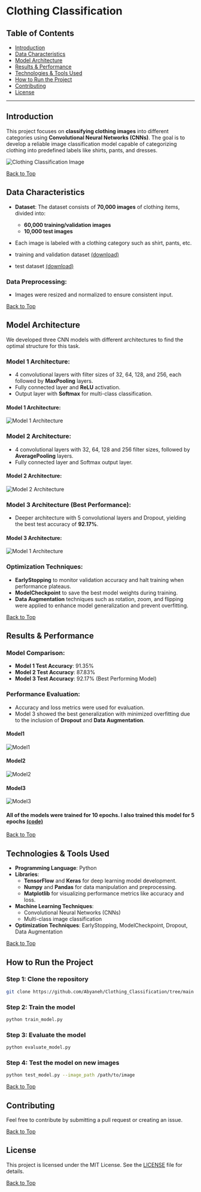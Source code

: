 # Clothing Classification

## Table of Contents
- [Introduction](#introduction)
- [Data Characteristics](#data-characteristics)
- [Model Architecture](#model-architecture)
- [Results & Performance](#results--performance)
- [Technologies & Tools Used](#technologies--tools-used)
- [How to Run the Project](#how-to-run-the-project)
- [Contributing](#contributing)
- [License](#license)

---

## Introduction

This project focuses on **classifying clothing images** into different categories using **Convolutional Neural Networks (CNNs)**. The goal is to develop a reliable image classification model capable of categorizing clothing into predefined labels like shirts, pants, and dresses.

![Clothing Classification Image](https://github.com/Abyaneh/Clothing_Classification/blob/main/photos/Clothing%20Classification%20Image.png)

[Back to Top](#table-of-contents)
## Data Characteristics

- **Dataset**: The dataset consists of **70,000 images** of clothing items, divided into:
  - **60,000 training/validation images**
  - **10,000 test images**
- Each image is labeled with a clothing category such as shirt, pants, etc.
  
- training and validation dataset [(download)](https://drive.google.com/file/d/1XaRAL2GD6z3uL-WxaFBQYLhfwx1M7aqv/view?usp=drive_link) 

- test dataset [(download)](https://github.com/Abyaneh/Clothing_Classification/blob/main/Code/test_data.csv)

### Data Preprocessing:
- Images were resized and normalized to ensure consistent input.

[Back to Top](#table-of-contents)
## Model Architecture

We developed three CNN models with different architectures to find the optimal structure for this task.

### Model 1 Architecture:
- 4 convolutional layers with filter sizes of 32, 64, 128, and 256, each followed by **MaxPooling** layers.
- Fully connected layer and **ReLU** activation.
- Output layer with **Softmax** for multi-class classification.

#### Model 1 Architecture:

![Model 1 Architecture](https://github.com/Abyaneh/Clothing_Classification/blob/main/photos/Model%201%20Architecture.jpg)

### Model 2 Architecture:
- 4 convolutional layers with 32, 64, 128 and 256 filter sizes, followed by **AveragePooling** layers.
- Fully connected layer and Softmax output layer.

#### Model 2 Architecture:
![Model 2 Architecture](https://github.com/Abyaneh/Clothing_Classification/blob/main/photos/Model%202%20Architecture.jpg)

### Model 3 Architecture (Best Performance):
- Deeper architecture with 5 convolutional layers and Dropout, yielding the best test accuracy of **92.17%**.

#### Model 3 Architecture:
![Model 1 Architecture](https://github.com/Abyaneh/Clothing_Classification/blob/main/photos/Model%203%20Architechture.jpg)

### Optimization Techniques:
- **EarlyStopping** to monitor validation accuracy and halt training when performance plateaus.
- **ModelCheckpoint** to save the best model weights during training.
- **Data Augmentation** techniques such as rotation, zoom, and flipping were applied to enhance model generalization and prevent overfitting.

[Back to Top](#table-of-contents)
## Results & Performance

### Model Comparison:
- **Model 1 Test Accuracy**: 91.35%
- **Model 2 Test Accuracy**: 87.83%
- **Model 3 Test Accuracy**: 92.17% (Best Performing Model)

### Performance Evaluation:
- Accuracy and loss metrics were used for evaluation.
- Model 3 showed the best generalization with minimized overfitting due to the inclusion of **Dropout** and **Data Augmentation**.

#### Model1
![Model1](https://github.com/Abyaneh/Clothing_Classification/blob/main/photos/Epoch-Accuracy_and_Epoch_Loss_Chart_10epochs_model1.png)

#### Model2
![Model2](https://github.com/Abyaneh/Clothing_Classification/blob/main/photos/Epoch-Accuracy_and_Epoch_Loss_Chart_10epochs_model2.png)

#### Model3
![Model3](https://github.com/Abyaneh/Clothing_Classification/blob/main/photos/Epoch-Accuracy_and_Epoch_Loss_Chart_10epochs_model3.png)

#### All of the models were trained for 10 epochs. I also trained this model for 5 epochs [(code)](https://github.com/Abyaneh/Clothing_Classification/blob/main/Code/third_pro.ipynb)

[Back to Top](#table-of-contents)
## Technologies & Tools Used

- **Programming Language**: Python
- **Libraries**: 
  - **TensorFlow** and **Keras** for deep learning model development.
  - **Numpy** and **Pandas** for data manipulation and preprocessing.
  - **Matplotlib** for visualizing performance metrics like accuracy and loss.
- **Machine Learning Techniques**: 
  - Convolutional Neural Networks (CNNs)
  - Multi-class image classification
- **Optimization Techniques**: EarlyStopping, ModelCheckpoint, Dropout, Data Augmentation

[Back to Top](#table-of-contents)
## How to Run the Project

### Step 1: Clone the repository
```bash
git clone https://github.com/Abyaneh/Clothing_Classification/tree/main
```

### Step 2: Train the model
```bash
python train_model.py
```

### Step 3: Evaluate the model
```bash
python evaluate_model.py
```

### Step 4: Test the model on new images
```bash
python test_model.py --image_path /path/to/image
```

[Back to Top](#table-of-contents)
## Contributing

Feel free to contribute by submitting a pull request or creating an issue.

[Back to Top](#table-of-contents)
## License

This project is licensed under the MIT License. See the [LICENSE](LICENSE) file for details.

[Back to Top](#table-of-contents)
